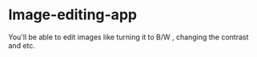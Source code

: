 # Image-editing-app
You'll be able to edit images like turning it to B/W , changing the contrast and etc.
